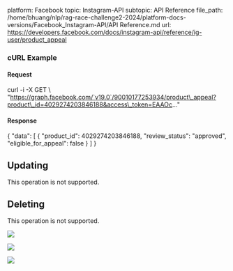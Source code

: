 platform: Facebook
topic: Instagram-API
subtopic: API Reference
file_path: /home/bhuang/nlp/rag-race-challenge2-2024/platform-docs-versions/Facebook_Instagram-API/API Reference.md
url: https://developers.facebook.com/docs/instagram-api/reference/ig-user/product_appeal

### cURL Example

#### Request

curl -i -X GET \\
 "https://graph.facebook.com/`v19.0`/90010177253934/product\_appeal?product\_id=4029274203846188&access\_token=EAAOc..."

#### Response

{
  "data": \[
    {
      "product\_id": 4029274203846188,
      "review\_status": "approved",
      "eligible\_for\_appeal": false
    }
  \]
}

## Updating

This operation is not supported.

## Deleting

This operation is not supported.

![](https://www.facebook.com/tr?id=675141479195042&ev=PageView&noscript=1)

![](https://www.facebook.com/tr?id=574561515946252&ev=PageView&noscript=1)

![](https://www.facebook.com/tr?id=1754628768090156&ev=PageView&noscript=1)